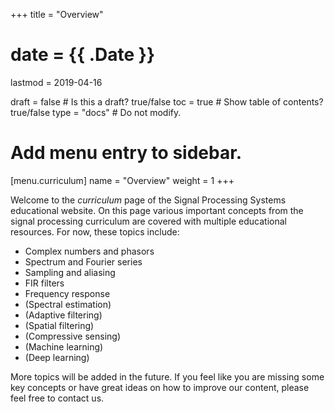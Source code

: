 +++
title = "Overview"

# date = {{ .Date }}
lastmod = 2019-04-16

draft = false  # Is this a draft? true/false
toc = true  # Show table of contents? true/false
type = "docs"  # Do not modify.

# Add menu entry to sidebar.
[menu.curriculum]
  name = "Overview"
  weight = 1
+++

Welcome to the *curriculum* page of the Signal Processing Systems educational website. On this page various important concepts from the signal processing curriculum are covered with multiple educational resources. For now, these topics include:

* Complex numbers and phasors
* Spectrum and Fourier series
* Sampling and aliasing
* FIR filters
* Frequency response
* (Spectral estimation)
* (Adaptive filtering)
* (Spatial filtering)
* (Compressive sensing)
* (Machine learning)
* (Deep learning)

More topics will be added in the future. If you feel like you are missing some key concepts or have great ideas on how to improve our content, please feel free to contact us.
